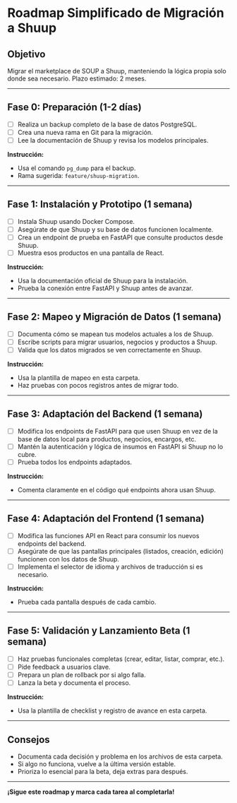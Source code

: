 # Roadmap Simplificado de Migración a Shuup

## Objetivo
Migrar el marketplace de SOUP a Shuup, manteniendo la lógica propia solo donde sea necesario. Plazo estimado: 2 meses.

---

## Fase 0: Preparación (1-2 días)
- [ ] Realiza un backup completo de la base de datos PostgreSQL.
- [ ] Crea una nueva rama en Git para la migración.
- [ ] Lee la documentación de Shuup y revisa los modelos principales.

**Instrucción:**
- Usa el comando `pg_dump` para el backup.
- Rama sugerida: `feature/shuup-migration`.

---

## Fase 1: Instalación y Prototipo (1 semana)
- [ ] Instala Shuup usando Docker Compose.
- [ ] Asegúrate de que Shuup y su base de datos funcionen localmente.
- [ ] Crea un endpoint de prueba en FastAPI que consulte productos desde Shuup.
- [ ] Muestra esos productos en una pantalla de React.

**Instrucción:**
- Usa la documentación oficial de Shuup para la instalación.
- Prueba la conexión entre FastAPI y Shuup antes de avanzar.

---

## Fase 2: Mapeo y Migración de Datos (1 semana)
- [ ] Documenta cómo se mapean tus modelos actuales a los de Shuup.
- [ ] Escribe scripts para migrar usuarios, negocios y productos a Shuup.
- [ ] Valida que los datos migrados se ven correctamente en Shuup.

**Instrucción:**
- Usa la plantilla de mapeo en esta carpeta.
- Haz pruebas con pocos registros antes de migrar todo.

---

## Fase 3: Adaptación del Backend (1 semana)
- [ ] Modifica los endpoints de FastAPI para que usen Shuup en vez de la base de datos local para productos, negocios, encargos, etc.
- [ ] Mantén la autenticación y lógica de insumos en FastAPI si Shuup no lo cubre.
- [ ] Prueba todos los endpoints adaptados.

**Instrucción:**
- Comenta claramente en el código qué endpoints ahora usan Shuup.

---

## Fase 4: Adaptación del Frontend (1 semana)
- [ ] Modifica las funciones API en React para consumir los nuevos endpoints del backend.
- [ ] Asegúrate de que las pantallas principales (listados, creación, edición) funcionen con los datos de Shuup.
- [ ] Implementa el selector de idioma y archivos de traducción si es necesario.

**Instrucción:**
- Prueba cada pantalla después de cada cambio.

---

## Fase 5: Validación y Lanzamiento Beta (1 semana)
- [ ] Haz pruebas funcionales completas (crear, editar, listar, comprar, etc.).
- [ ] Pide feedback a usuarios clave.
- [ ] Prepara un plan de rollback por si algo falla.
- [ ] Lanza la beta y documenta el proceso.

**Instrucción:**
- Usa la plantilla de checklist y registro de avance en esta carpeta.

---

## Consejos
- Documenta cada decisión y problema en los archivos de esta carpeta.
- Si algo no funciona, vuelve a la última versión estable.
- Prioriza lo esencial para la beta, deja extras para después.

---

**¡Sigue este roadmap y marca cada tarea al completarla!** 
